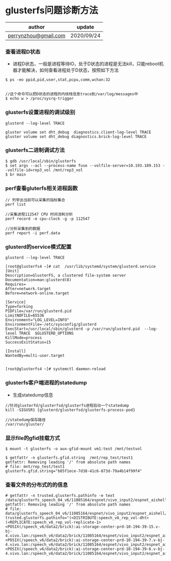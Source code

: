 

# glusterfs问题诊断方法

| author | update |
| ------ | ------ |
| perrynzhou@gmail.com | 2020/09/24 |

### 查看进程D状态
- 进程D状态，一般是进程等待IO，处于D状态的进程是无法kill，只能reboot机器才能解决，如何查看进程处于D状态，按照如下方法
```
$ ps -eo ppid,pid,user,stat,pcpu,comm,wchan:32


//这个命令可以把D状态的进程的内核栈信息trace到/var/log/messages中
$ echo w > /proc/sysrq-trigger
```
### glusterfs设置进程的调试级别

```
glusterd --log-level TRACE

gluster volume set dht_debug  diagnostics.client-log-level TRACE
gluster volume set dht_debug diagnostics.brick-log-level TRACE
```
### glusterfs二进制调试方法

```
$ gdb /usr/local/sbin/glusterfs 
$ set args --acl --process-name fuse --volfile-server=10.193.189.153 --volfile-id=rep3_vol /mnt/rep3_vol
$ br main
```
### perf查看gluterfs相关进程函数

```
// 列举出当前可以采集的指标集合
perf list

//采集进程112547 CPU 时间消耗分析
perf record -e cpu-clock -g -p 112547

//分析采集到的数据
perf report -i perf.data
```

### glusterd的service模式配置

```
glusterd --log-level TRACE
```
```
[root@glusterfs4 ~]# cat  /usr/lib/systemd/system/glusterd.service
[Unit]
Description=GlusterFS, a clustered file-system server
Documentation=man:glusterd(8)
Requires=
After=network.target 
Before=network-online.target

[Service]
Type=forking
PIDFile=/var/run/glusterd.pid
LimitNOFILE=65536
Environment="LOG_LEVEL=INFO"
EnvironmentFile=-/etc/sysconfig/glusterd
ExecStart=/usr/local/sbin/glusterd -p /var/run/glusterd.pid  --log-level TRACE  $GLUSTERD_OPTIONS
KillMode=process
SuccessExitStatus=15

[Install]
WantedBy=multi-user.target


[root@glusterfs4 ~]# systemctl daemon-reload
```
###  glusterfs客户端进程的statedump

  
- 生成statedump信息
```
//针对glusterfd/glusterfsd/glusterfs进程启动一个statedump
kill -SIGUSR1 {glusterd/glusterfsd/glusterfs-process-pod}

//statedump保存路径
/var/run/gluster/
```

### 显示file的gfid挂载方式

```
$ mount -t glusterfs -o aux-gfid-mount vm1:test /mnt/testvol

$ getfattr -n glusterfs.gfid.string  /mnt/rep_test/test1
getfattr: Removing leading '/' from absolute path names
# file: mnt/rep_test/test1
glusterfs.gfid.string="b85f1ece-7d38-41c6-873d-79a4b14f99f4"
```
### 查看文件的分布式的的信息

```
# getfattr -n trusted.glusterfs.pathinfo -e text  /data/glusterfs_speech_04_v6/11085164/espnet/vivo_input2/espnet_aishell/data/train/wav.scp 
getfattr: Removing leading '/' from absolute path names
# file: data/glusterfs_speech_04_v6/11085164/espnet/vivo_input2/espnet_aishell/data/train/wav.scp
trusted.glusterfs.pathinfo="(<DISTRIBUTE:speech_v6_rep_vol-dht> (<REPLICATE:speech_v6_rep_vol-replicate-1> <POSIX(/speech_v6/data2/brick):ai-storage-center-prd-10-194-39-15.v-bj-4.vivo.lan:/speech_v6/data2/brick/11085164/espnet/vivo_input2/espnet_aishell/data/train/wav.scp> <POSIX(/speech_v6/data2/brick):ai-storage-center-prd-10-194-39-7.v-bj-4.vivo.lan:/speech_v6/data2/brick/11085164/espnet/vivo_input2/espnet_aishell/data/train/wav.scp> <POSIX(/speech_v6/data2/brick):ai-storage-center-prd-10-194-39-6.v-bj-4.vivo.lan:/speech_v6/data2/brick/11085164/espnet/vivo_input2/espnet_aishell/data/train/wav.scp>))"
```